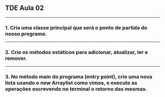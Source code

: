 ## TDE Aula 02 

---

### 1. Cria uma classe principal que será o ponto de partida do nosso programa.

---

### 2. Crie os métodos estáticos para adicionar, atualizar, ler e remover.

---

### 3. No método main do programa (entry point), crie uma nova lista usando o new Arraylist como vimos, e execute as operações escrevendo no terminal o retorno das mesmas.

